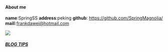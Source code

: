 #### About me


**name**:SpringSS
**address**:peking
**github**: https://github.com/SpringMagnolia/
**mail**l:frankdawei@hotmail.com

![](http://art.people.com.cn/NMediaFile/2018/0620/MAIN201806201605393505295094921.jpg)

##### [BLOG TIPS](tips.md)
